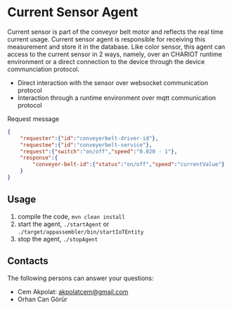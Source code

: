 # Current Sensor Agent
Current sensor is part of the conveyor belt motor and reflects the real time current usage. Current sensor agent is responsible for receiving this measurement and store it in the database.
Like color sensor, this agent can access to the current sensor in 2 ways, namely, over an CHARIOT runtime environment or a direct connection to the device through the device communciation protocol.

- Direct interaction with the sensor over websocket communication protocol
- Interaction through a runtime environment over mqtt communication protocol

Request message
```json
{
    "requester":{"id":"conveyerbelt-driver-id"},
    "requestee":{"id":"conveyerbelt-service"},
    "request":{"switch":"on/off","speed":"0.020 - 1"},
    "response":{
        "conveyer-belt-id":{"status":"on/off","speed":"currentValue"}
    }
}
```
## Usage
1. compile the code, `mvn clean install`
2. start the agent, `./startAgent` or `./target/appassembler/bin/startIoTEntity`
3. stop the agent, `./stopAgent`

## Contacts

The following persons can answer your questions: 

- Cem Akpolat: [akpolatcem@gmail.com](mailto://akpolatcem@gmail.com)
- Orhan Can Görür  